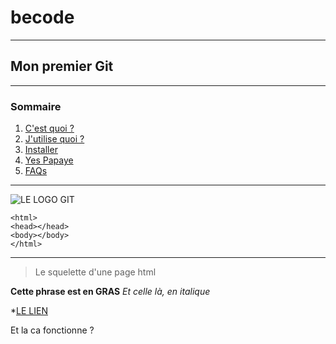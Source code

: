 # becode
***
## Mon premier Git
***
### Sommaire
1. [C'est quoi ?](#general-info)
2. [J'utilise quoi ?](#technologies)
3. [Installer](#installation)
4. [Yes Papaye](#collaboration)
5. [FAQs](#faqs)
***

![LE LOGO GIT](https://img1.freepng.fr/20190130/llr/kisspng-logo-product-design-brand-git-colophon-amit-dhamu-writes-code-5c5222126af461.4995008215488865464381.jpg)

```
<html>
<head></head>
<body></body>
</html>
```
***
>Le squelette d'une page html

**Cette phrase est en GRAS**
_Et celle là, en italique_

*[LE LIEN](https://www.youtube.com/watch?v=dQw4w9WgXcQ)

Et la ca fonctionne ?
